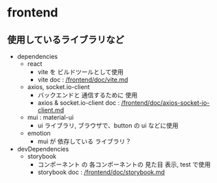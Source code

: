 # frontend

## 使用しているライブラリなど

- dependencies
  - react
    - vite を ビルドツールとして使用
    - vite doc : [/frontend/doc/vite.md](/frontend/doc/vite.md)
  - axios, socket.io-client
    - バックエンドと 通信するために 使用
    - axios & socket.io-client doc : [/frontend/doc/axios-socket-io-client.md](/frontend/doc/axios-socket-io-client.md)
  - mui : material-ui
    - ui ライブラリ, ブラウザで、button の ui などに使用
  - emotion
    - mui が 依存している ライブラリ？
- devDependencies
  - storybook
    - コンポーネント の 各コンポーネントの 見た目 表示, test で使用
    - storybook doc : [/frontend/doc/storybook.md](/frontend/doc/storybook.md)
